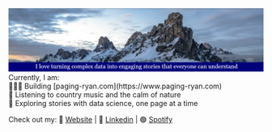 <img src="RP_Banner.png" alt="RP_Banner"/> 
<br>Currently, I am:
<br>👨🏻‍💻 Building [paging-ryan.com](https://www.paging-ryan.com)
<br>🎵 Listening to country music and the calm of nature
<br>📖 Exploring stories with data science, one page at a time

Check out my:
🏡 [Website](https://www.paging-ryan.com) | 💼 [Linkedin](https://www.linkedin.com/in/ryanpage2020/) | 🟢 [Spotify](https://open.spotify.com/user/scarf_boy)
